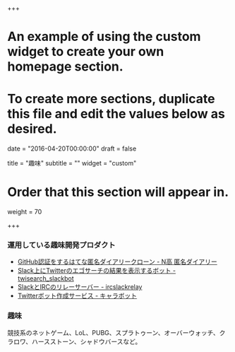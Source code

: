 +++
# An example of using the custom widget to create your own homepage section.
# To create more sections, duplicate this file and edit the values below as desired.

date = "2016-04-20T00:00:00"
draft = false

title = "趣味"
subtitle = ""
widget = "custom"

# Order that this section will appear in.
weight = 70

+++

### 運用している趣味開発プロダクト

- [GitHub認証をするはてな匿名ダイアリークローン - N高 匿名ダイアリー](https://n-tokumei.soichiro.org/)
- [Slack上にTwitterのエゴサーチの結果を表示するボット - twisearch_slackbot](https://github.com/sifue/twisearch_slackbot)
- [SlackとIRCのリレーサーバー - ircslackrelay](https://github.com/sifue/ircslackrelay)
- [Twitterボット作成サービス - キャラボット](https://ja.osdn.net/projects/charactorbot/wiki/FrontPage)

### 趣味

競技系のネットゲーム、LoL、PUBG、スプラトゥーン、オーバーウォッチ、クラロワ、ハースストーン、シャドウバースなど。

